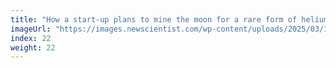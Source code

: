 ```yaml
---
title: "How a start-up plans to mine the moon for a rare form of helium"
imageUrl: "https://images.newscientist.com/wp-content/uploads/2025/03/13154209/SEI_243688489.jpg?width=788"
index: 22
weight: 22
---
```

